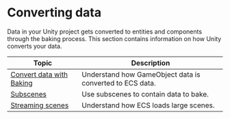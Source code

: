 # Converting data

Data in your Unity project gets converted to entities and components through the baking process. This section contains information on how Unity converts your data.

|**Topic**|**Description**|
|---|---|
|[Convert data with Baking](baking.md)|Understand how GameObject data is converted to ECS data.|
|[Subscenes](conversion-subscenes.md)|Use subscenes to contain data to bake.|
|[Streaming scenes](streaming-scenes.md)|Understand how ECS loads large scenes.|
